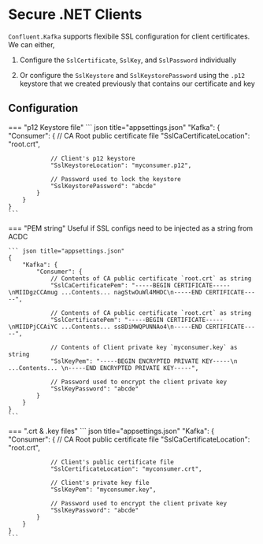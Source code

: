 # Secure .NET Clients

`Confluent.Kafka` supports flexibile SSL configuration for client certificates. We can either,

1. Configure the `SslCertificate`, `SslKey`, and `SslPassword` individually

2. Or configure the `SslKeystore` and `SslKeystorePassword` using the `.p12` keystore that we created previously that contains our certificate and key

## Configuration
=== "p12 Keystore file"
    ``` json title="appsettings.json"
    "Kafka": {
            "Consumer": {
                // CA Root public certificate file
                "SslCaCertificateLocation": "root.crt",

                // Client's p12 keystore
                "SslKeystoreLocation": "myconsumer.p12",

                // Password used to lock the keystore
                "SslKeystorePassword": "abcde"
            }
        }
    }
    ```

=== "PEM string"
    Useful if SSL configs need to be injected as a string from ACDC

    ``` json title="appsettings.json"
    {
        "Kafka": {
            "Consumer": {
                // Contents of CA public certificate `root.crt` as string
                "SslCaCertificatePem": "-----BEGIN CERTIFICATE-----\nMIIDgzCCAmug ...Contents... nagStwOuWl4MHDC\n-----END CERTIFICATE-----",

                // Contents of CA public certificate `root.crt` as string
                "SslCertificatePem": "-----BEGIN CERTIFICATE-----\nMIIDPjCCAiYC ...Contents... ss8DiMWQPUNNAo4\n-----END CERTIFICATE-----",

                // Contents of Client private key `myconsumer.key` as string
                "SslKeyPem": "-----BEGIN ENCRYPTED PRIVATE KEY-----\n ...Contents... \n-----END ENCRYPTED PRIVATE KEY-----",

                // Password used to encrypt the client private key
                "SslKeyPassword": "abcde"
            }
        }
    }
    ```

=== ".crt & .key files"
    ``` json title="appsettings.json"
    "Kafka": {
            "Consumer": {
                // CA Root public certificate file
                "SslCaCertificateLocation": "root.crt",

                // Client's public certificate file
                "SslCertificateLocation": "myconsumer.crt",

                // Client's private key file
                "SslKeyPem": "myconsumer.key",

                // Password used to encrypt the client private key
                "SslKeyPassword": "abcde"
            }
        }
    }
    ```
